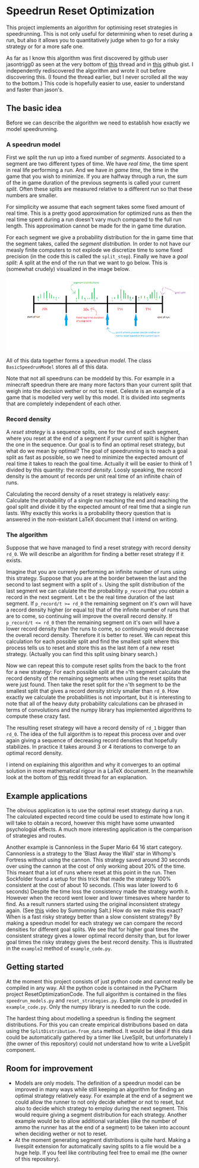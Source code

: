 # Speedrun Reset Optimization

This project implements an algorithm for optimising reset strategies in speedrunning.
This is not only useful for determining when to reset during a run, but also it allows you to quantitatively judge when to go for a risky strategy or for a more safe one.

As far as I know this algorithm was first discovered by github user jasontrigg0 as seen at the very bottom of [this](https://www.reddit.com/r/speedrun/comments/lxq9g7/looking_for_a_mathematicaly_perfect_way_to_reset/) thread and in [this](https://gist.github.com/jasontrigg0/148a58ea7533c1831cef605095dbd213) github gist.
I independently rediscovered the algorithm and wrote it out before discovering this.
(I found the thread earlier, but I never scrolled all the way to the bottom.)
This code is hopefully easier to use, easier to understand and faster than jason's.

## The basic idea

Before we can describe the algorithm we need to establish how exactly we model speedrunning.

### A speedrun model

First we split the run up into a fixed number of *segments*.
Associated to a segment are two different types of time.
We have *real time*, the time spent in real life performing a run.
And we have *in game time*, the time in the game that you wish to minimize.
If you are halfway through a run, the sum of the in game duration of the previous segments is called your current *split*.
Often these splits are measured relative to a different run so that these numbers are smaller.

For simplicity we assume that each segment takes some fixed amount of real time.
This is a pretty good approximation for optimized runs as then the real time spent during a run doesn't vary much compared to the full run length.
This approximation cannot be made for the in game time duration.

For each segment we give a probability distribution for the in game time that the segment takes, called the *segment distribution*.
In order to not have our measly finite computers to not explode we discretize time to some fixed precision (in the code this is called the `split_step`).
Finally we have a *goal split*: A split at the end of the run that we want to go below.
This is (somewhat crudely) visualized in the image below.

![A visualization of a speedrun model.](model_drawing.png "A visualization of a speedrun model.")

All of this data together forms a *speedrun model*.
The class `BasicSpeedrunModel` stores all of this data.

Note that not all speedruns can be moddeld by this.
For example in a minecraft speedrun there are many more factors than your current split that weigh into the decision wether or not to reset.
Celeste is an example of a game that is modelled very well by this model.
It is divided into segments that are completely independent of each other.

### Record density
A *reset strategy* is a sequence splits, one for the end of each segment, where you reset at the end of a segment if your current split is higher than the one in the sequence.
Our goal is to find an optimal reset strategy, but what do we mean by optimal?
The goal of speedrunning is to reach a goal split as fast as possible, so we need to minimize the expected amount of real time it takes to reach the goal time.
Actually it will be easier to think of 1 divided by this quantity: the *record density*.
Loosly speaking, the record density is the amount of records per unit real time of an infinite chain of runs.

Calculating the record density of a reset strategy is relatively easy:
Calculate the probability of a single run reaching the end and reaching the goal split and divide it by the expected amount of real time that a single run lasts.
Why exactly this works is a probability theory question that is answered in the non-existant LaTeX document that I intend on writing.


### The algorithm

Suppose that we have managed to find a reset strategy with record density `rd_0`.
We will describe an algorithm for finding a better reset strategy if it exists.

Imagine that you are currenly performing an infinite number of runs using this strategy.
Suppose that you are at the border between the last and the second to last segment with a split of `s`.
Using the split distribution of the last segment we can calulate the the probability `p_record` that you obtain a record in the next segment.
Let `t` be the real time duration of the last segment.
If `p_record/t >= rd_0` the remaining segment on it's own will have a record density higher (or equal to) that of the infinite number of runs that are to come, so continuing will improve the overall record density.
If `p_record/t <= rd_0` then the remaining segment on it's own will have a lower record density than the runs to come, so continuing would decrease the overall record density.
Therefore it is better to reset.
We can repeat this calculation for each possible split and find the smallest split where this process tells us to reset and store this as the last item of a new reset strategy.
(Actually you can find this split using binary search.)

Now we can repeat this to compute reset splits from the back to the front for a new strategy:
For each possible split at the `n`'th segment calculate the record density of the remaining segments when using the reset splits that were just found.
Then take the reset split for the `n`'th segment to be the smallest split that gives a record density stricly smaller than `rd_0`.
How exactly we calculate the probabilities is not important, but it is interesting to note that all of the heavy duty probability calculations can be phrased in terms of convolutions and the numpy library has implemented algorithms to compute these crazy fast.

The resulting reset strategy will have a record density of `rd_1` bigger than `rd_0`.
The idea of the full algorithm is to repeat this process over and over again giving a sequence of decreasing record densities that hopefully stabilizes.
In practice it takes around 3 or 4 iterations to converge to an optimal record density.

I intend on explaining this algorithm and why it converges to an optimal solution in more mathematical rigour in a LaTeX document.
In the meanwhile look at the bottom of [this](https://www.reddit.com/r/speedrun/comments/lxq9g7/looking_for_a_mathematicaly_perfect_way_to_reset/) reddit thread for an explanation.

## Example applications

The obvious application is to use the optimal reset strategy during a run.
The calculated expected record time could be used to estimate how long it will take to obtain a record, however this might have some unwanted psychologial effects.
A much more interesting application is the comparison of strategies and routes.

Another example is Cannonless in the Super Mario 64 16 start category.
Cannonless is a strategy to the 'Blast Away the Wall' star in Whomp's Fortress without using the cannon.
This strategy saved around 30 seconds over using the cannon at the cost of only working about 20% of the time.
This meant that a lot of runs where reset at this point in the run.
Then Sockfolder found a setup for this trick that made the strategy 100% consistent at the cost of about 10 seconds.
(This was later lowerd to 6 seconds)
Despite the time loss the consistency made the strategy worth it.
However when the record went lower and lower timesaves where harder to find.
As a result runners started using the original inconsistent strategy again.
(See [this](https://www.youtube.com/watch?v=R_wscUcbynk) video by Summoning Salt.)
How do we make this exact?
When is a fast risky strategy better than a slow consistent strategy?
By making a speedrun model for each strategy we can compare the record densities for different goal splits.
We see that for higher goal times the consistent strategy gives a lower optimal record density than, but for lower goal times the risky strategy gives the best record density.
This is illustrated in the `example2` method of `example_code.py`.



## Getting started

At the moment this project consists of just python code and cannot really be compiled in any way.
All the python code is contained in the PyCharm project ResetOptimizationCode.
The full algorithm is contained in the files `speedrun_models.py` and `reset_strategies.py`.
Example code is provded in `example_code.py`.
Only the numpy library is needed to run the code.

The hardest thing about modelling a speedrun is finding the segment distributions.
For this you can create empirical distributions based on data using the `SplitDistribution.from_data` method.
It would be ideal if this data could be automatically gathered by a timer like LiveSplit, but unfortunately I (the owner of this repository) could not understand how to write a LiveSplit component.


## Room for improvement
- Models are only models.
The definition of a speedrun model can be improved in many ways while still keeping an algorithm for finding an optimal strategy relatively easy.
For example at the end of a segment we could allow the runner to not only decide whether or not to reset, but also to decide which strategy to employ during the next segment.
This would require giving a segment distribution for each strategy.
Another example would be to allow additional variables (like the number of ammo the runner has at the end of a segment) to be taken into account when deciding wether or not to reset. 
- At the moment generating segment distributions is quite hard.
Making a livesplit extension for automatically saving splits to a file would be a huge help.
If you feel like contributing feel free to email me (the owner of this repository).